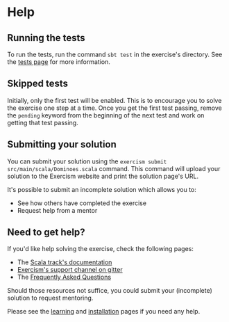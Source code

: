 # Help

## Running the tests

To run the tests, run the command `sbt test` in the exercise's directory.
See the [tests page](https://exercism.org/docs/tracks/scala/tests) for more information.

## Skipped tests

Initially, only the first test will be enabled.
This is to encourage you to solve the exercise one step at a time.
Once you get the first test passing, remove the `pending` keyword from the beginning of the next test and work on getting that test passing.

## Submitting your solution

You can submit your solution using the `exercism submit src/main/scala/Dominoes.scala` command.
This command will upload your solution to the Exercism website and print the solution page's URL.

It's possible to submit an incomplete solution which allows you to:

- See how others have completed the exercise
- Request help from a mentor

## Need to get help?

If you'd like help solving the exercise, check the following pages:

- The [Scala track's documentation](https://exercism.org/docs/tracks/scala)
- [Exercism's support channel on gitter](https://gitter.im/exercism/support)
- The [Frequently Asked Questions](https://exercism.org/docs/using/faqs)

Should those resources not suffice, you could submit your (incomplete) solution to request mentoring.

Please see the [learning](https://exercism.org/docs/tracks/scala/learning) and [installation](https://exercism.org/docs/tracks/scala/installation) pages if you need any help.